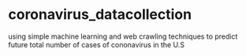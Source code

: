 # coronavirus_datacollection
using simple machine learning and web crawling techniques to predict future total number of cases of cononavirus in the U.S
